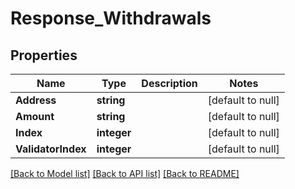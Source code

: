 # Response_Withdrawals

## Properties
Name | Type | Description | Notes
------------ | ------------- | ------------- | -------------
**Address** | **string** |  | [default to null]
**Amount** | **string** |  | [default to null]
**Index** | **integer** |  | [default to null]
**ValidatorIndex** | **integer** |  | [default to null]

[[Back to Model list]](../README.md#documentation-for-models) [[Back to API list]](../README.md#documentation-for-api-endpoints) [[Back to README]](../README.md)



